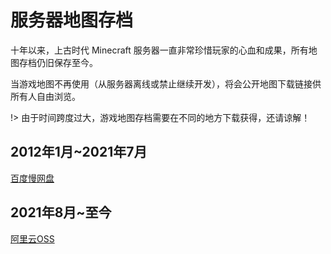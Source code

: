 # 服务器地图存档

十年以来，上古时代 Minecraft 服务器一直非常珍惜玩家的心血和成果，所有地图存档仍旧保存至今。

当游戏地图不再使用（从服务器离线或禁止继续开发），将会公开地图下载链接供所有人自由浏览。

!> 由于时间跨度过大，游戏地图存档需要在不同的地方下载获得，还请谅解！

## 2012年1月~2021年7月

<a href="http://pan.baidu.com/s/1mg2vwqk" target="_blank" class="button">百度慢网盘</a>

## **2021年8月~至今**

<a href="#/navbar/downloads/aliyun.md" target="_blank" class="button">阿里云OSS</a>